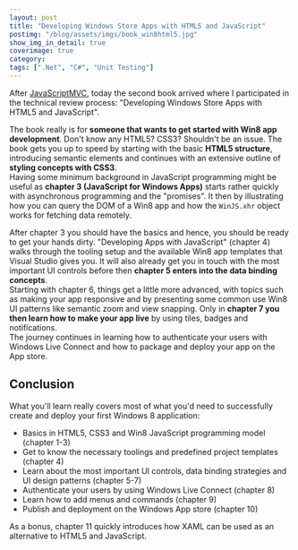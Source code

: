 ```yaml
---
layout: post
title: "Developing Windows Store Apps with HTML5 and JavaScript"
postimg: "/blog/assets/imgs/book_win8html5.jpg"
show_img_in_detail: true
coverimage: true
category: 
tags: [".Net", "C#", "Unit Testing"]
---
```


After [JavaScriptMVC](/blog/2013/06/learning-javascriptmvc/), today the second book arrived where I participated in the technical review process: "Developing Windows Store Apps with HTML5 and JavaScript".

The book really is for **someone that wants to get started with Win8 app development**. Don't know any HTML5? CSS3? Shouldn't be an issue. The book gets you up to speed by starting with the basic **HTML5 structure**, introducing semantic elements and continues with an extensive outline of **styling concepts with CSS3**.  
Having some minimum background in JavaScript programming might be useful as **chapter 3 (JavaScript for Windows Apps)** starts rather quickly with asynchronous programming and the "promises". It then by illustrating how you can query the DOM of a Win8 app and how the `WinJS.xhr` object works for fetching data remotely.

After chapter 3 you should have the basics and hence,  you should be ready to get your hands dirty. "Developing Apps with JavaScript" (chapter 4) walks through the tooling setup and the available Win8 app templates that Visual Studio gives you. It will also already get you in touch with the most important UI controls before then **chapter 5 enters into the data binding concepts**.  
Starting with chapter 6, things get a little more advanced, with topics such as making your app responsive and by presenting some common use Win8 UI patterns like semantic zoom and view snapping. Only in **chapter 7 you then learn how to make your app live** by using tiles, badges and notifications.  
The journey continues in learning how to authenticate your users with Windows Live Connect and how to package and deploy your app on the App store.

## Conclusion

What you'll learn really covers most of what you'd need to successfully create and deploy your first Windows 8 application:

- Basics in HTML5, CSS3 and Win8 JavaScript programming model (chapter 1-3)
- Get to know the necessary toolings and predefined project templates (chapter 4)
- Learn about the most important UI controls, data binding strategies and UI design patterns (chapter 5-7)
- Authenticate your users by using Windows Live Connect (chapter 8)
- Learn how to add menus and commands (chapter 9)
- Publish and deployment on the Windows App store (chapter 10)

As a bonus, chapter 11 quickly introduces how XAML can be used as an alternative to HTML5 and JavaScript.




